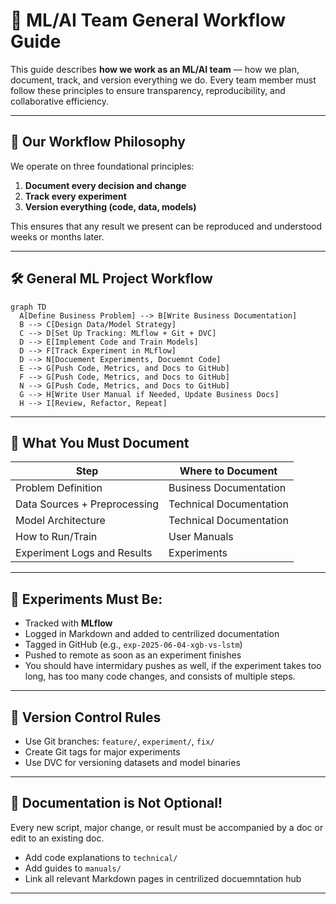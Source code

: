 # 🚀 ML/AI Team General Workflow Guide

This guide describes **how we work as an ML/AI team** — how we plan, document, track, and version everything we do. 
Every team member must follow these principles to ensure transparency, reproducibility, and collaborative 
efficiency.

---

## 📌 Our Workflow Philosophy

We operate on three foundational principles:

1. **Document every decision and change**
2. **Track every experiment**
3. **Version everything (code, data, models)**

This ensures that any result we present can be reproduced and understood weeks or months later.

---

## 🛠️ General ML Project Workflow

```mermaid
graph TD
  A[Define Business Problem] --> B[Write Business Documentation]
  B --> C[Design Data/Model Strategy]
  C --> D[Set Up Tracking: MLflow + Git + DVC]
  D --> E[Implement Code and Train Models]
  D --> F[Track Experiment in MLflow]
  D --> N[Docuement Experiments, Docuemnt Code]
  E --> G[Push Code, Metrics, and Docs to GitHub]
  F --> G[Push Code, Metrics, and Docs to GitHub]
  N --> G[Push Code, Metrics, and Docs to GitHub]
  G --> H[Write User Manual if Needed, Update Business Docs]
  H --> I[Review, Refactor, Repeat]
```

---

## 🧾 What You Must Document

| Step                         | Where to Document                     |
| ---------------------------- | ------------------------------------- |
| Problem Definition           | Business Documentation                |
| Data Sources + Preprocessing | Technical Documentation               |
| Model Architecture           | Technical Documentation               |
| How to Run/Train             | User Manuals                          |
| Experiment Logs and Results  | Experiments                           |


---

## 🧪 Experiments Must Be:

* Tracked with **MLflow**
* Logged in Markdown and added to centrilized documentation
* Tagged in GitHub (e.g., `exp-2025-06-04-xgb-vs-lstm`)
* Pushed to remote as soon as an experiment finishes 
* You should have intermidary pushes as well, if the experiment takes too long, has too many code changes, and 
consists of multiple steps.

---

## 🧬 Version Control Rules

* Use Git branches: `feature/`, `experiment/`, `fix/`
* Create Git tags for major experiments
* Use DVC for versioning datasets and model binaries

---

## 📘 Documentation is Not Optional!

Every new script, major change, or result must be accompanied by a doc or edit to an existing doc.

* Add code explanations to `technical/`
* Add guides to `manuals/`
* Link all relevant Markdown pages in centrilized docuemntation hub

---


